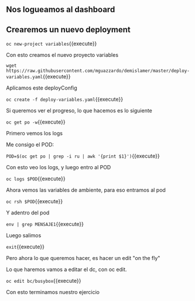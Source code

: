 ## Nos logueamos al dashboard 

## Crearemos un nuevo deployment

``oc new-project variables``{{execute}}

Con esto creamos el nuevo proyecto variables

`wget https://raw.githubusercontent.com/mguazzardo/demislamer/master/deploy-variables.yaml`{{execute}}

Aplicamos este deployConfig

``oc create -f deploy-variables.yaml``{{execute}}

Si queremos ver el progreso, lo que hacemos es lo siguiente

``oc get po -w``{{execute}}

Primero vemos los logs 

Me consigo el POD:

``POD=$(oc get po | grep -i ru | awk '{print $1}')``{{execute}}

Con esto veo los logs, y luego entro al POD

``oc logs $POD``{{execute}}

Ahora vemos las variables de ambiente, para eso entramos al pod

``oc rsh $POD``{{execute}}

Y adentro del pod

``env | grep MENSAJE1``{{execute}}

Luego salimos

``exit``{{execute}}

Pero ahora lo que queremos hacer, es hacer un edit "on the fly"

Lo que haremos vamos a editar el dc, con oc edit.


``oc edit bc/busybox``{{execute}}

Con esto terminamos nuestro ejercicio
